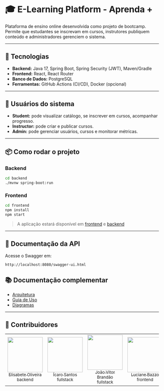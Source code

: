 # 🎓 E-Learning Platform - Aprenda +

Plataforma de ensino online desenvolvida como projeto de bootcamp.  
Permite que estudantes se inscrevam em cursos, instrutores publiquem conteúdo e administradores gerenciem o sistema.

---

## 🚀 Tecnologias
- **Backend:** Java 17, Spring Boot, Spring Security (JWT), Maven/Gradle
- **Frontend:** React, React Router
- **Banco de Dados:** PostgreSQL
- **Ferramentas:** GitHub Actions (CI/CD), Docker (opcional)

---

## 👥 Usuários do sistema
- **Student:** pode visualizar catálogo, se inscrever em cursos, acompanhar progresso.
- **Instructor:** pode criar e publicar cursos.
- **Admin:** pode gerenciar usuários, cursos e monitorar métricas.

---

## 📦 Como rodar o projeto

### Backend
```bash
cd backend
./mvnw spring-boot:run
```

### Frontend
```bash
cd frontend
npm install
npm start
```
> A aplicação estará disponível em [frontend](http://localhost:3000) e [backend](http://localhost:8080)

---
## 📖 Documentação da API

Acesse o Swagger em:
```
http://localhost:8080/swagger-ui.html
```
## 📚 Documentação complementar
- [Arquitetura](docs/ARCHITECTURE.md)
- [Guia de Uso](docs/USAGE.md)
- [Diagramas](docs/DIAGRAMS.md)
---

## 📌 Contribuidores
<table>
  <tr>
    <td align="center">
      <a href="https://github.com/Elisabete-MO">
        <img loading="lazy" src="https://avatars.githubusercontent.com/Elisabete-MO?v=4" width=115><br>
        <sub>Elisabete Oliveira</sub><br>
        <sub>backend</sub>
      </a>
    </td>
    <td align="center">
      <a href="https://github.com/FlightofIcarus">
        <img loading="lazy" src="https://avatars.githubusercontent.com/FlightofIcarus?v=4" width=115><br>
        <sub>Ícaro Santos</sub><br>
        <sub>fullstack</sub>
      </a>  
    </td>
    <td align="center">
      <a href="https://github.com/jvcbrandao">
        <img loading="lazy" src="https://avatars.githubusercontent.com/jvcbrandao?v=4" width=115><br>
        <sub>João Vitor Brandão</sub><br>
        <sub>fullstack</sub>
      </a>
    </td>
    <td align="center">
      <a href="https://github.com/LucianeBazzo">
        <img loading="lazy" src="https://avatars.githubusercontent.com/LucianeBazzo?v=4" width=115><br>
        <sub>Luciane Bazzo</sub><br>
        <sub>frontend</sub>
      </a>
    </td>
    <td align="center">
      <a href="https://github.com/RangelMRK">
        <img loading="lazy" src="https://avatars.githubusercontent.com/RangelMRK?v=4" width=115><br>
        <sub>Marcos Rangel</sub><br>
        <sub>backend</sub>
      </a>
    </td>
  </tr>
</table>

